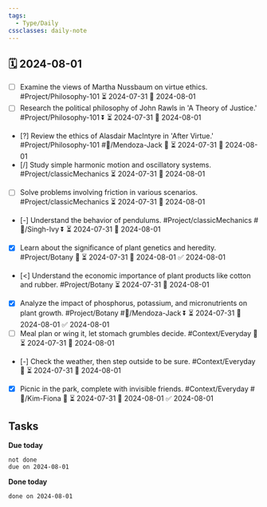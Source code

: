 ```yaml
---
tags:
  - Type/Daily
cssclasses: daily-note
---
```


## 🗓️ 2024-08-01

- [ ] Examine the views of Martha Nussbaum on virtue ethics. #Project/Philosophy-101 ⏳ 2024-07-31 📅 2024-08-01
- [ ] Research the political philosophy of John Rawls in 'A Theory of Justice.' #Project/Philosophy-101 ⏬ ⏳ 2024-07-31 📅 2024-08-01
- [?] Review the ethics of Alasdair MacIntyre in 'After Virtue.' #Project/Philosophy-101 #👤/Mendoza-Jack 🔽 ⏳ 2024-07-31 📅 2024-08-01
- [/] Study simple harmonic motion and oscillatory systems. #Project/classicMechanics ⏳ 2024-07-31 📅 2024-08-01
- [ ] Solve problems involving friction in various scenarios. #Project/classicMechanics ⏳ 2024-07-31 📅 2024-08-01
- [-] Understand the behavior of pendulums. #Project/classicMechanics #👤/Singh-Ivy ⏬ ⏳ 2024-07-31 📅 2024-08-01
- [x] Learn about the significance of plant genetics and heredity. #Project/Botany 🔼 ⏳ 2024-07-31 📅 2024-08-01 ✅ 2024-08-01
- [<] Understand the economic importance of plant products like cotton and rubber. #Project/Botany ⏳ 2024-07-31 📅 2024-08-01
- [x] Analyze the impact of phosphorus, potassium, and micronutrients on plant growth. #Project/Botany #👤/Mendoza-Jack ⏬ ⏳ 2024-07-31 📅 2024-08-01 ✅ 2024-08-01
- [ ] Meal plan or wing it, let stomach grumbles decide. #Context/Everyday 🔺 ⏳ 2024-07-31 📅 2024-08-01
- [-] Check the weather, then step outside to be sure. #Context/Everyday 🔽 ⏳ 2024-07-31 📅 2024-08-01
- [x] Picnic in the park, complete with invisible friends. #Context/Everyday #👤/Kim-Fiona 🔼 ⏳ 2024-07-31 📅 2024-08-01 ✅ 2024-08-01

## Tasks

**Due today**

```tasks
not done
due on 2024-08-01
```

**Done today**

```tasks
done on 2024-08-01
```
            